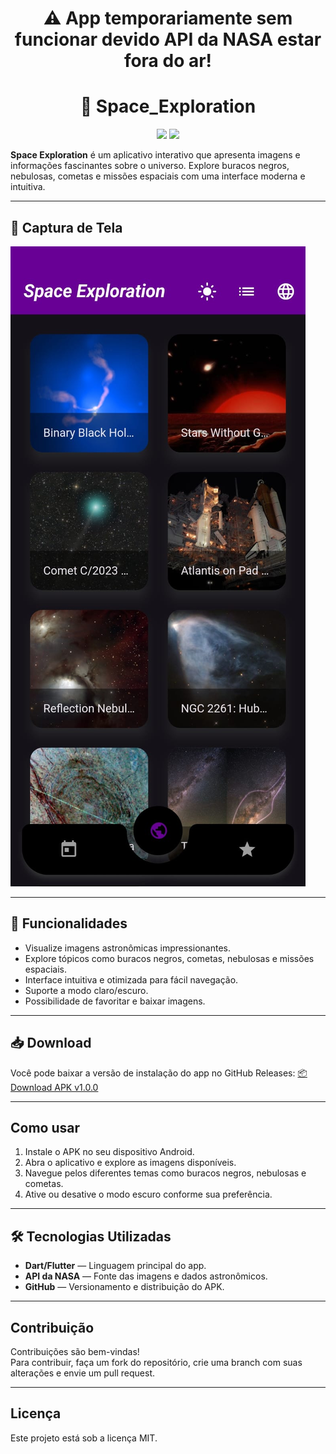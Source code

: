 <h1 align="center">⚠️ App temporariamente sem funcionar devido API da NASA estar fora do ar!</h1>

<h1 align="center">🚀 Space_Exploration</h1>

<p align="center">
    <img src="https://img.shields.io/badge/dart-%230175C2.svg?style=for-the-badge&logo=dart&logoColor=white"/>
    <img src="https://img.shields.io/badge/Flutter-%2302569B.svg?style=for-the-badge&logo=Flutter&logoColor=white"/>
</p>


**Space Exploration** é um aplicativo interativo que apresenta imagens e informações fascinantes sobre o universo. Explore buracos negros, nebulosas, cometas e missões espaciais com uma interface moderna e intuitiva.

---

## 📸 Captura de Tela

![Space Exploration Screenshot](https://github.com/LuizMiguel4444/Space_Exploration/blob/main/spaceExploration.jpg?raw=true)

---

## 📱 Funcionalidades

- Visualize imagens astronômicas impressionantes.
- Explore tópicos como buracos negros, cometas, nebulosas e missões espaciais.
- Interface intuitiva e otimizada para fácil navegação.
- Suporte a modo claro/escuro.
- Possibilidade de favoritar e baixar imagens.

---

## 📥 Download

Você pode baixar a versão de instalação do app no GitHub Releases:
[📦 Download APK v1.0.0](https://github.com/LuizMiguel4444/Space_Exploration/releases/tag/v1.0.0)

---

## Como usar

1. Instale o APK no seu dispositivo Android.  
2. Abra o aplicativo e explore as imagens disponíveis.  
3. Navegue pelos diferentes temas como buracos negros, nebulosas e cometas.  
4. Ative ou desative o modo escuro conforme sua preferência.

---

## 🛠️ Tecnologias Utilizadas

- **Dart/Flutter** — Linguagem principal do app.
- **API da NASA** — Fonte das imagens e dados astronômicos.
- **GitHub** — Versionamento e distribuição do APK.

---

## Contribuição

Contribuições são bem-vindas!  
Para contribuir, faça um fork do repositório, crie uma branch com suas alterações e envie um pull request.

---

## Licença

Este projeto está sob a licença MIT.
